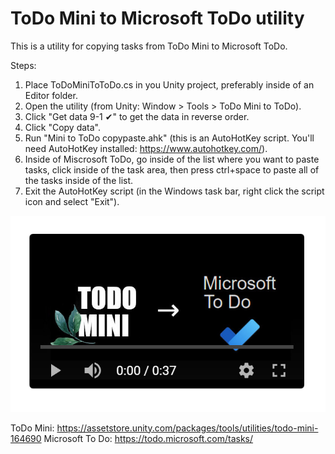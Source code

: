 # ToDo Mini to Microsoft ToDo utility

This is a utility for copying tasks from ToDo Mini to Microsoft ToDo.

Steps:
1. Place ToDoMiniToToDo.cs in you Unity project, preferably inside of an Editor folder.
2. Open the utility (from Unity: Window > Tools > ToDo Mini to ToDo).
3. Click "Get data 9-1 ✔" to get the data in reverse order.
4. Click "Copy data".
5. Run "Mini to ToDo copypaste.ahk" (this is an AutoHotKey script. You'll need AutoHotKey installed: https://www.autohotkey.com/).
6. Inside of Miscrosoft ToDo, go inside of the list where you want to paste tasks, click inside of the task area, then press ctrl+space to paste all of the tasks inside of the list.
7. Exit the AutoHotKey script (in the Windows task bar, right click the script icon and select "Exit").

[![SC2 Video](video_thumbnail.jpg)](https://youtu.be/niuIwwmburY)

ToDo Mini: https://assetstore.unity.com/packages/tools/utilities/todo-mini-164690
Microsoft To Do: https://todo.microsoft.com/tasks/
